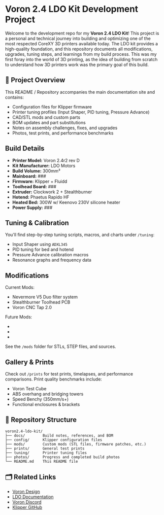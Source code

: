 # Voron 2.4 LDO Kit Development Project

Welcome to the development repo for my **Voron 2.4 LDO Kit**! This project is a personal and technical journey into building and optimizing one of the most respected CoreXY 3D printers available today. The LDO kit provides a high-quality foundation, and this repository documents all modifications, upgrades, tuning steps, and learnings from my build process. This was my first foray into the world of 3D printing, as the idea of building from scratch to understand how 3D printers work was the primary goal of this build.

## 🔧 Project Overview

This README / Repository accompanies the main documentation site and contains:

- Configuration files for Klipper firmware
- Printer tuning profiles (Input Shaper, PID tuning, Pressure Advance)
- CAD/STL mods and custom parts
- BOM updates and part substitutions
- Notes on assembly challenges, fixes, and upgrades
- Photos, test prints, and performance benchmarks

## Build Details

- **Printer Model:** Voron 2.4r2 rev D
- **Kit Manufacturer:** LDO Motors
- **Build Volume:** 300mm³
- **Mainboard:** ###
- **Firmware:** Klipper + Fluidd
- **Toolhead Board:** ###
- **Extruder:** Clockwork 2 + Stealthburner
- **Hotend:** Phaetus Rapido HF
- **Heated Bed:** 300W w/ Keenovo 230V silicone heater
- **Power Supply:** ###

## Tuning & Calibration

You'll find step-by-step tuning scripts, macros, and charts under `/tuning`:

- Input Shaper using `ADXL345`
- PID tuning for bed and hotend
- Pressure Advance calibration macros
- Resonance graphs and frequency data

## Modifications

Current Mods:

- Nevermore V5 Duo filter system
- Stealthburner Toolhead PCB
- Voron CNC Tap 2.0

Future Mods:

- 
- 
-

See the `/mods` folder for STLs, STEP files, and sources.

## Gallery & Prints

Check out `/prints` for test prints, timelapses, and performance comparisons. Print quality benchmarks include:

- Voron Test Cube
- ABS overhang and bridging towers
- Speed Benchy (350mm/s+)
- Functional enclosures & brackets

## 📁 Repository Structure

```text
voron2.4-ldo-kit/
├── docs/        Build notes, references, and BOM
├── config/      Klipper configuration files
├── mods/        Custom mods (STL files, firmware patches, etc.)
├── prints/      General test prints
├── tuning/      Printer tuning files
├── photos/      Progress and completed build photos
└── README.md    This README file
```

## 🗂️ Related Links

- [Voron Design](https://vorondesign.com/)
- [LDO Documentation](https://docs.ldomotors.com/)
- [Voron Discord](https://discord.gg/voron)
- [Klipper GitHub](https://github.com/Klipper3d/klipper)
